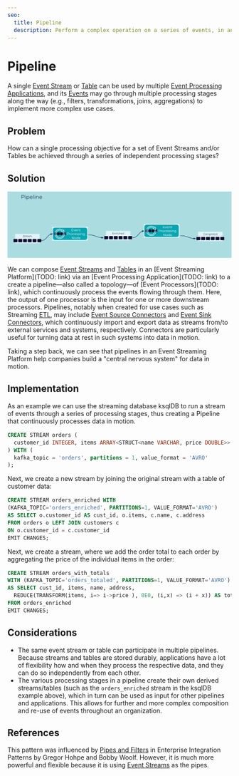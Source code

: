 ```yaml
---
seo:
  title: Pipeline
  description: Perform a complex operation on a series of events, in an event stream or table, through a series of independant processing stages.
---
```


# Pipeline

A single [Event Stream](../event-stream/event-stream.md) or [Table](../table/state-table.md) can be used by multiple [Event Processing Applications](../event-processing/event-processing-application.md), and its [Events](../event/event.md) may go through multiple processing stages along the way (e.g., filters, transformations, joins, aggregations) to implement more complex use cases.

## Problem

How can a single processing objective for a set of Event Streams and/or Tables be achieved through a series of independent processing stages?

## Solution
![pipeline](../img/pipeline.png)

We can compose [Event Streams](../event-stream/event-stream.md) and [Tables](../table/state-table.md) in an [Event Streaming Platform](TODO: link) via an [Event Processing Application](TODO: link) to a create a pipeline—also called a topology—of [Event Processors](TODO: link), which continuously process the events flowing through them. Here, the output of one processor is the input for one or more downstream processors. Pipelines, notably when created for use cases such as Streaming [ETL](https://en.wikipedia.org/wiki/Extract,_transform,_load), may include [Event Source Connectors](../event-source/event-source-connector.md) and [Event Sink Connectors](../event-sink/event-sink-connector.md), which continuously import and export data as streams from/to external services and systems, respectively. Connectors are particularly useful for turning data at rest in such systems into data in motion.

Taking a step back, we can see that pipelines in an Event Streaming Platform help companies build a "central nervous system" for data in motion.

## Implementation

As an example we can use the streaming database ksqlDB to run a stream of events through a series of processing stages, thus creating a Pipeline that continuously processes data in motion.

```sql
CREATE STREAM orders ( 
  customer_id INTEGER, items ARRAY<STRUCT<name VARCHAR, price DOUBLE>>
) WITH (
  kafka_topic = 'orders', partitions = 1, value_format = 'AVRO'
);
```

Next, we create a new stream by joining the original stream with a table of customer data:

```sql
CREATE STREAM orders_enriched WITH 
(KAFKA_TOPIC='orders_enriched', PARTITIONS=1, VALUE_FORMAT='AVRO')
AS SELECT o.customer_id AS cust_id, o.items, c.name, c.address
FROM orders o LEFT JOIN customers c 
ON o.customer_id = c.customer_id
EMIT CHANGES;
```

Next, we create a stream, where we add the order total to each order by aggregating the price of the individual items in the order:

```sql
CREATE STREAM orders_with_totals
WITH (KAFKA_TOPIC='orders_totaled', PARTITIONS=1, VALUE_FORMAT='AVRO')
AS SELECT cust_id, items, name, address,  
  REDUCE(TRANSFORM(items, i=> i->price ), 0E0, (i,x) => (i + x)) AS total 
FROM orders_enriched
EMIT CHANGES;
```

## Considerations
* The same event stream or table can participate in multiple pipelines. Because streams and tables are stored durably, applications have a lot of flexibility how and when they process the respective data, and they can do so independently from each other.
* The various processing stages in a pipeline create their own derived streams/tables (such as the `orders_enriched` stream in the ksqlDB example above), which in turn can be used as input for other pipelines and applications. This allows for further and more complex composition and re-use of events throughout an organization.

## References
This pattern was influenced by [Pipes and Filters](https://www.enterpriseintegrationpatterns.com/patterns/messaging/PipesAndFilters.html) in Enterprise Integration Patterns by Gregor Hohpe and Bobby Woolf. However, it is much more powerful and flexible because it is using [Event Streams](../event-stream/event-stream.md) as the pipes.
